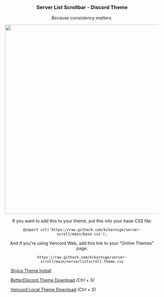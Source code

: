 <h3 align="center">Server List Scrollbar - Discord Theme</h3>


<p align="center"><i>Because consistency matters.</i></p>

<p align="center">
<img src="https://user-images.githubusercontent.com/32397453/135127387-617377eb-1cd5-4903-9e25-6f4b8f2f36e5.png" width="620px">
</p>

<p align="center">
If you want to add this to your theme, put this into your base CSS file:
</p>
<p align="center">
<code>@import url('https://raw.githack.com/kckarnige/server-scroll/main/base.css');</code>
</p>

<p align="center">
And if you're using Vencord Web, add this link to your "Online Themes" page:
</p>
<p align="center">
<code>https://raw.githack.com/kckarnige/server-scroll/main/serverlistscroll.theme.css</code>
</p>
  
<img src="https://kckarnige.github.io/res/stylus_icon.svg" height="14px" width="14px"> [Stylus Theme Install](https://github.com/kckarnige/server-scroll/raw/main/index.user.css)

<img src="https://kckarnige.github.io/res/bd_icon.svg" height="14px" width="14px"> [BetterDiscord Theme Download](https://github.com/kckarnige/server-scroll/raw/main/serverlistscroll.theme.css) *(Ctrl + S)*

<img src="https://discord-extensions.github.io/assets/icons/vencord.gif" height="14px" width="14px"> [Vencord Local Theme Download](https://github.com/kckarnige/server-scroll/raw/main/serverlistscroll.theme.css) *(Ctrl + S)*

